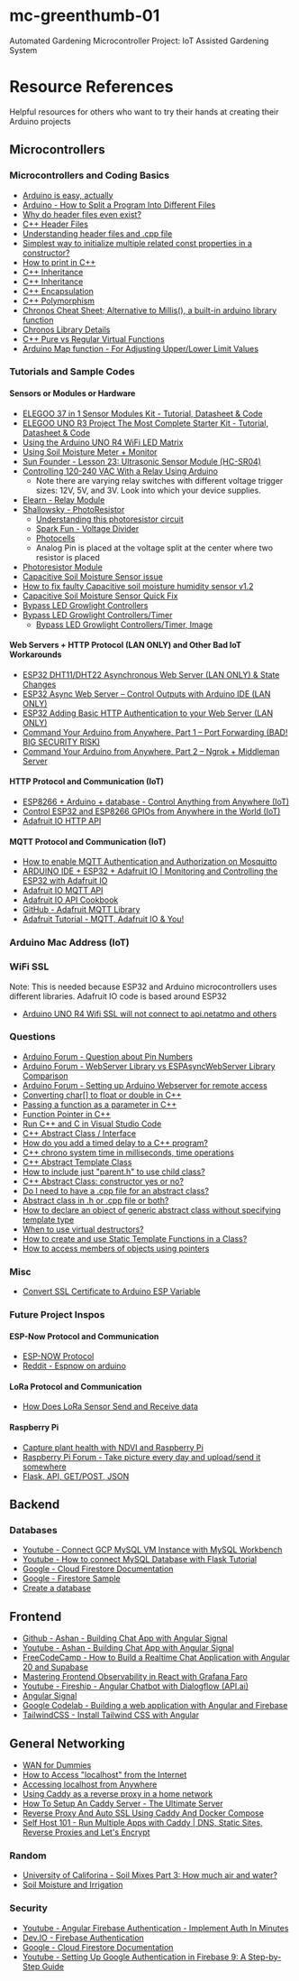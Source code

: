 # mc-greenthumb-01

Automated Gardening Microcontroller Project: IoT Assisted Gardening System

# Resource References

Helpful resources for others who want to try their hands at creating their Arduino projects

<!-- MICROCONTROLLERS SECTION -->

## Microcontrollers

### Microcontrollers and Coding Basics

-   [Arduino is easy, actually](https://www.youtube.com/watch?v=tiGw9PQbvrg)
-   [Arduino - How to Split a Program Into Different Files](https://www.youtube.com/watch?v=BdstuZP6l5E)
-   [Why do header files even exist?](https://www.youtube.com/watch?v=tOQZlD-0Scc)
-   [C++ Header Files](https://www.youtube.com/watch?v=9RJTQmK0YPI)
-   [Understanding header files and .cpp file](https://cplusplus.com/forum/beginner/135636/)
-   [Simplest way to initialize multiple related const properties in a constructor?](https://stackoverflow.com/questions/15535711/simplest-way-to-initialize-multiple-related-const-properties-in-a-constructor)
-   [How to print in C++](https://www.udacity.com/blog/2021/05/how-to-print-in-cpp.html)
-   [C++ Inheritance](https://www.w3schools.com/cpp/cpp_inheritance.asp)
-   [C++ Inheritance](https://www.geeksforgeeks.org/cpp/inheritance-in-c/)
-   [C++ Encapsulation](https://www.w3schools.com/cpp/cpp_encapsulation.asp)
-   [C++ Polymorphism](https://www.w3schools.com/cpp/cpp_polymorphism.asp)
-   [Chronos Cheat Sheet; Alternative to Millis(), a built-in arduino library function](https://gist.github.com/mortie/bf21c9d2d53b83f3be1b45b76845f090)
-   [Chronos Library Details](https://en.cppreference.com/w/cpp/header/chrono.html)
-   [C++ Pure vs Regular Virtual Functions](https://www.geeksforgeeks.org/cpp/difference-between-virtual-function-and-pure-virtual-function-in-c/)
-   [Arduino Map function - For Adjusting Upper/Lower Limit Values](https://docs.arduino.cc/language-reference/en/functions/math/map/)

### Tutorials and Sample Codes

#### Sensors or Modules or Hardware

-   [ELEGOO 37 in 1 Sensor Modules Kit - Tutorial, Datasheet & Code](https://drive.google.com/file/d/1EMtCczGjfEjxzH-RrLvcUSCd7XEdTBNh/view?usp=sharing)
-   [ELEGOO UNO R3 Project The Most Complete Starter Kit - Tutorial, Datasheet & Code](https://drive.google.com/file/d/1wiPBkznSR3HUtgtNdWXdeVlMMpOGftPV/view?usp=sharing)
-   [Using the Arduino UNO R4 WiFi LED Matrix](https://docs.arduino.cc/tutorials/uno-r4-wifi/led-matrix/)
-   [Using Soil Moisture Meter + Monitor](https://www.esclabs.in/soil-moisture-monitor-using-arduino/)
-   [Sun Founder - Lesson 23: Ultrasonic Sensor Module (HC-SR04)](https://docs.sunfounder.com/projects/umsk/en/latest/02_arduino/uno_lesson23_ultrasonic.html)
-   [Controlling 120-240 VAC With a Relay Using Arduino](https://www.instructables.com/Controlling-120-240-VAC-with-a-relay-using-arduino/)
    -   Note there are varying relay switches with different voltage trigger sizes: 12V, 5V, and 3V. Look into which your device supplies.
-   [Elearn - Relay Module](https://elearn.ellak.gr/mod/book/view.php?id=4568&chapterid=2440)
-   [Shallowsky - PhotoResistor](https://shallowsky.com/arduino/class/photocell.html)
    -   [Understanding this photoresistor circuit](https://forum.arduino.cc/t/understanding-this-photoresistor-circuit/517857/2)
    -   [Spark Fun - Voltage Divider](https://learn.sparkfun.com/tutorials/voltage-dividers)
    -   [Photocells](https://learn.adafruit.com/photocells/using-a-photocell)
    -   Analog Pin is placed at the voltage split at the center where two resistor is placed
-   [Photoresistor Module](https://arduinomodules.info/ky-018-photoresistor-module/)
-   [Capacitive Soil Moisture Sensor issue](https://forum.arduino.cc/t/capacitive-soil-moisture-sensor-v1-2-inconsistent/882137)
-   [How to fix faulty Capacitive soil moisture humidity sensor v1.2](https://www.youtube.com/watch?v=QGCrtXf8YSs)
-   [Capacitive Soil Moisture Sensor Quick Fix](https://www.youtube.com/watch?v=HB2Eky6czWM)
-   [Bypass LED Growlight Controllers](https://www.reddit.com/r/PlantedTank/comments/15j7jpp/how_to_bypass_hygger_planted_controller/)
-   [Bypass LED Growlight Controllers/Timer](https://www.reddit.com/r/AskElectronics/comments/nl426i/im_trying_to_bypass_my_little_growlight_timer/)
    -   [Bypass LED Growlight Controllers/Timer, Image](https://vgy.me/u/vJoD0X)

#### Web Servers + HTTP Protocol (LAN ONLY) and Other Bad IoT Workarounds

-   [ESP32 DHT11/DHT22 Asynchronous Web Server (LAN ONLY) & State Changes](https://www.youtube.com/watch?v=tDdL5urWvH4)
-   [ESP32 Async Web Server – Control Outputs with Arduino IDE (LAN ONLY)](https://randomnerdtutorials.com/esp32-async-web-server-espasyncwebserver-library/)
-   [ESP32 Adding Basic HTTP Authentication to your Web Server (LAN ONLY)](https://www.youtube.com/watch?v=1p6C-PNl0L0)
-   [Command Your Arduino from Anywhere, Part 1 – Port Forwarding (BAD! BIG SECURITY RISK)](https://kunzleigh.com/command-your-arduino-from-anywhere-part-1-port-forwarding/)
-   [Command Your Arduino from Anywhere, Part 2 – Ngrok + Middleman Server](https://kunzleigh.com/command-your-arduino-from-anywhere-part-2-ngrok-middleman-server/)

#### HTTP Protocol and Communication (IoT)

-   [ESP8266 + Arduino + database - Control Anything from Anywhere (IoT)](https://www.youtube.com/watch?v=6hpIjx8d15s)
-   [Control ESP32 and ESP8266 GPIOs from Anywhere in the World (IoT)](https://randomnerdtutorials.com/control-esp32-esp8266-gpios-from-anywhere/)
-   [Adafruit IO HTTP API](https://io.adafruit.com/api/docs/#adafruit-io-http-api)

#### MQTT Protocol and Communication (IoT)

-   [How to enable MQTT Authentication and Authorization on Mosquitto](https://cedalo.com/blog/mqtt-authentication-and-authorization-on-mosquitto/)
-   [ARDUINO IDE + ESP32 + Adafruit IO | Monitoring and Controlling the ESP32 with Adafruit IO](https://www.youtube.com/watch?v=H1ATqf4gBAU)
-   [Adafruit IO MQTT API](https://io.adafruit.com/api/docs/mqtt.html#adafruit-io-mqtt-api)
-   [Adafruit IO API Cookbook](https://io.adafruit.com/api/docs/cookbook.html#adafruit-io-api-cookbook)
-   [GitHub - Adafruit MQTT Library](https://github.com/adafruit/Adafruit_MQTT_Library/tree/master)
-   [Adafruit Tutorial - MQTT, Adafruit IO & You!](https://cdn-learn.adafruit.com/downloads/pdf/mqtt-adafruit-io-and-you.pdf)

### Arduino Mac Address (IoT)

### WiFi SSL

Note: This is needed because ESP32 and Arduino microcontrollers uses different libraries. Adafruit IO code is based around ESP32

-   [Arduino UNO R4 Wifi SSL will not connect to api.netatmo and others](https://forum.arduino.cc/t/arduino-uno-r4-wifi-ssl-will-not-connect-to-api-netatmo-and-others/1254103)

### Questions

-   [Arduino Forum - Question about Pin Numbers](https://forum.arduino.cc/t/how-to-identify-pins/862437)
-   [Arduino Forum - WebServer Library vs ESPAsyncWebServer Library Comparison](https://forum.arduino.cc/t/webserver-vs-espasyncwebserver/928293)
-   [Arduino Forum - Setting up Arduino Webserver for remote access](https://www.youtube.com/watch?v=1p6C-PNl0L0)
-   [Converting char[] to float or double in C++](https://stackoverflow.com/questions/50300851/converting-char-to-float-or-double-c)
-   [Passing a function as a parameter in C++](https://www.geeksforgeeks.org/cpp/passing-a-function-as-a-parameter-in-cpp/)
-   [Function Pointer in C++](https://www.geeksforgeeks.org/cpp/function-pointer-in-cpp/)
-   [Run C++ and C in Visual Studio Code](https://code.visualstudio.com/docs/languages/cpp)
-   [C++ Abstract Class / Interface](https://www.tutorialspoint.com/cplusplus/cpp_interfaces.htm)
-   [How do you add a timed delay to a C++ program?](https://stackoverflow.com/questions/158585/how-do-you-add-a-timed-delay-to-a-c-program)
-   [C++ chrono system time in milliseconds, time operations](https://stackoverflow.com/questions/9089842/c-chrono-system-time-in-milliseconds-time-operations)
-   [C++ Abstract Template Class](https://stackoverflow.com/questions/35905191/c-abstract-template-class)
-   [How to include just "parent.h" to use child class?](https://stackoverflow.com/questions/77830719/how-to-include-just-parent-h-to-use-child-class)
-   [C++ Abstract Class: constructor yes or no?](https://stackoverflow.com/questions/19808667/c-abstract-class-constructor-yes-or-no)
-   [Do I need to have a .cpp file for an abstract class?](https://stackoverflow.com/questions/14001356/do-i-need-to-have-a-cpp-file-for-an-abstract-class)
-   [Abstract class in .h or .cpp file or both?](https://stackoverflow.com/questions/52578416/abstract-class-in-h-or-cpp-file-or-both)
-   [How to declare an object of generic abstract class without specifying template type](https://stackoverflow.com/questions/56270381/how-to-declare-an-object-of-generic-abstract-class-without-specifying-template-t)
-   [When to use virtual destructors?](https://stackoverflow.com/questions/461203/when-to-use-virtual-destructors)
-   [How to create and use Static Template Functions in a Class?](https://stackoverflow.com/questions/9346076/static-template-functions-in-a-class)
-   [How to access members of objects using pointers](https://stackoverflow.com/questions/32476185/c-accessing-members-of-objects-using-pointers)

### Misc

-   [Convert SSL Certificate to Arduino ESP Variable](https://unreeeal.github.io/ssl_esp.html)

### Future Project Inspos

#### ESP-Now Protocol and Communication

-   [ESP-NOW Protocol](https://www.espressif.com/en/solutions/low-power-solutions/esp-now)
-   [Reddit - Espnow on arduino ](https://www.reddit.com/r/arduino/comments/17vbt3o/espnow_on_arduino/)

#### LoRa Protocol and Communication

-   [How Does LoRa Sensor Send and Receive data](https://www.mokosmart.com/how-does-lora-sensor-send-and-receive-data/)

#### Raspberry Pi

-   [Capture plant health with NDVI and Raspberry Pi](https://projects.raspberrypi.org/en/projects/astropi-ndvi)
-   [Raspberry Pi Forum - Take picture every day and upload/send it somewhere](https://forums.raspberrypi.com/viewtopic.php?t=369687)
-   [Flask, API, GET/POST, JSON](https://forums.raspberrypi.com/viewtopic.php?t=337112)

<!-- BACKEND SECTION -->

## Backend

### Databases

-   [Youtube - Connect GCP MySQL VM Instance with MySQL Workbench](https://www.youtube.com/watch?v=uCPpPhdI6zA)
-   [Youtube - How to connect MySQL Database with Flask Tutorial](https://www.youtube.com/watch?v=14HTiBQEQ9M)
-   [Google - Cloud Firestore Documentation](https://firebase.google.com/docs/firestore)
-   [Google - Firestore Sample](https://cloud.google.com/firestore/docs/samples/firestore-data-set-id-specified)
-   [Create a database](https://learn.microsoft.com/en-us/azure/azure-sql/database/free-offer?view=azuresql)

<!-- FRONTEND SECTION -->

## Frontend

-   [Github - Ashan - Building Chat App with Angular Signal](https://github.com/AhsanAyaz/ng-signals-v17)
-   [Youtube - Ashan - Building Chat App with Angular Signal](https://www.youtube.com/watch?v=0f0Y7FgT6o8)
-   [FreeCodeCamp - How to Build a Realtime Chat Application with Angular 20 and Supabase](https://www.freecodecamp.org/news/how-to-build-a-realtime-chat-app-with-angular-20-and-supabase/)
-   [Mastering Frontend Observability in React with Grafana Faro](https://www.youtube.com/watch?v=IA_-zkpVhIU)
-   [Youtube - Fireship - Angular Chatbot with Dialogflow (API.ai)](https://www.youtube.com/watch?v=CKhV7-NF2OI)
-   [Angular Signal](https://angular.dev/guide/signals)
-   [Google Codelab - Building a web application with Angular and Firebase](https://developers.google.com/codelabs/building-a-web-app-with-angular-and-firebase#0)
-   [TailwindCSS - Install Tailwind CSS with Angular](https://tailwindcss.com/docs/installation/framework-guides/angular)

<!-- NETWORKING SECTION -->

## General Networking

-   [WAN for Dummies](https://www.aaronengineered.com/blog/wan-for-dummies)
-   [How to Access "localhost" from the Internet](https://www.youtube.com/watch?v=bxEmW1gAyRw)
-   [Accessing localhost from Anywhere](https://www.sitepoint.com/accessing-localhost-from-anywhere/)
-   [Using Caddy as a reverse proxy in a home network](https://caddy.community/t/using-caddy-as-a-reverse-proxy-in-a-home-network/9427)
-   [How To Setup An Caddy Server - The Ultimate Server](https://www.youtube.com/watch?v=G8Tsi9hQJxw)
-   [Reverse Proxy And Auto SSL Using Caddy And Docker Compose](https://www.youtube.com/watch?v=qj45uHP7Jmo)
-   [Self Host 101 - Run Multiple Apps with Caddy | DNS, Static Sites, Reverse Proxies and Let's Encrypt](https://www.youtube.com/watch?v=mLznVlBAtcg)

### Random

-   [University of Califorina - Soil Mixes Part 3: How much air and water?](https://ucanr.edu/blog/nursery-and-flower-grower/article/soil-mixes-part-3-how-much-air-and-water)
-   [Soil Moisture and Irrigation](https://soilsensor.com/soil/soil-moisture-and-irrigation/)

### Security

-   [Youtube - Angular Firebase Authentication - Implement Auth In Minutes](https://www.youtube.com/watch?v=586O934xrhQ)
-   [Dev.IO - Firebase Authentication](https://dev.to/this-is-angular/firebase-authentication-with-angular-19-ief)
-   [Google - Cloud Firestore Documentation](https://firebase.google.com/docs/firestore)
-   [Youtube - Setting Up Google Authentication in Firebase 9: A Step-by-Step Guide](https://www.youtube.com/watch?v=-YA5kORugeI)
